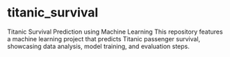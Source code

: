 # titanic_survival
Titanic Survival Prediction using Machine Learning  This repository features a machine learning project that predicts Titanic passenger survival, showcasing data analysis, model training, and evaluation steps.
